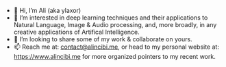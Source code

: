 - 👋 Hi, I’m Ali (aka ylaxor)
- 👀 I’m interested in deep learning techniques and their applications to Natural Language, Image & Audio processing, and, more broadly, in any creative applications of Artifical Intelligence.
- 💞️ I’m looking to share some of my work & collaborate on yours.
- 📫 Reach me at: contact@alincibi.me, or head to my personal website at: https://www.alincibi.me for more organized pointers to my recent work.

<!---
ylaxor/ylaxor is a ✨ special ✨ repository because its `README.md` (this file) appears on your GitHub profile.
You can click the Preview link to take a look at your changes.
--->
